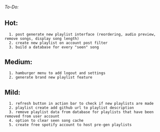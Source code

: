 ###### To-Do:  
##	Hot:    
      1. post generate new playlist interface (reordering, audio preview, remove songs, display song length)
      2. create new playlist on account post filter
      3. build a database for every "seen" song

##  Medium:    
      1. hamburger menu to add logout and settings
      2. generate brand new playlist feature
      
##  Mild:  
      1. refresh button in action bar to check if new playlists are made    
      2. playlist create add github url to playlist description
      3. remove playlist data from database for playlists that have been removed from user account
      4. option to clear seen song cache
      5. create free spotify account to host pre-gen playlists
